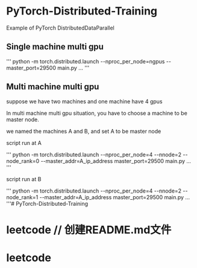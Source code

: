 <!--
 * @Author: your name
 * @Date: 2020-04-01 18:31:00
 * @LastEditTime: 2020-04-01 20:45:26
 * @LastEditors: Please set LastEditors
 * @Description: In User Settings Edit
 * @FilePath: \PyTorch-Distributed-Training\README.md
 -->
# PyTorch-Distributed-Training
Example of PyTorch DistributedDataParallel

## Single machine multi gpu
'''
python -m torch.distributed.launch --nproc_per_node=ngpus --master_port=29500 main.py ...
'''

## Multi machine multi gpu
suppose we have two machines and one machine have 4 gpus


In multi machine multi gpu situation, you have to choose a machine to be master node.

we named the machines A and B, and set A to be master node

script run at A

'''
python -m torch.distributed.launch --nproc_per_node=4 --nnode=2 --node_rank=0 --master_addr=A_ip_address master_port=29500 main.py ...
'''

script run at B

'''
python -m torch.distributed.launch --nproc_per_node=4 --nnode=2 --node_rank=1 --master_addr=A_ip_address master_port=29500 main.py ...
'''# PyTorch-Distributed-Training
# leetcode // 创建README.md文件
# leetcode

